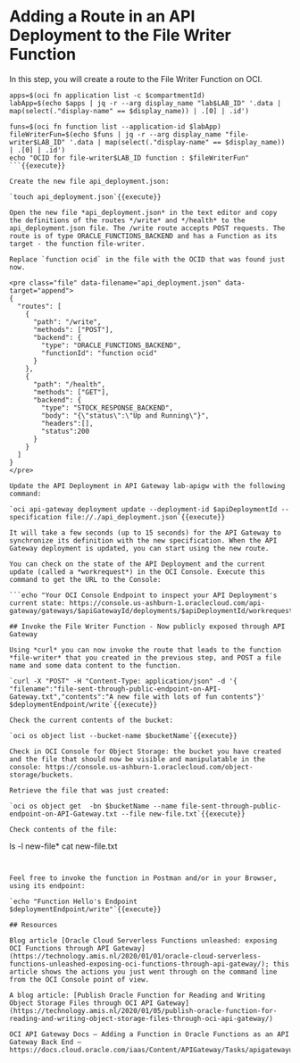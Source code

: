 # Adding a Route in an API Deployment to the File Writer Function

In this step, you will create a route to the File Writer  Function on OCI. 

```
apps=$(oci fn application list -c $compartmentId)
labApp=$(echo $apps | jq -r --arg display_name "lab$LAB_ID" '.data | map(select(."display-name" == $display_name)) | .[0] | .id')

funs=$(oci fn function list --application-id $labApp)
fileWriterFun=$(echo $funs | jq -r --arg display_name "file-writer$LAB_ID" '.data | map(select(."display-name" == $display_name)) | .[0] | .id')
echo "OCID for file-writer$LAB_ID function : $fileWriterFun"
```{{execute}}

Create the new file api_deployment.json:

`touch api_deployment.json`{{execute}}

Open the new file *api_deployment.json* in the text editor and copy the definitions of the routes */write* and */health* to the api_deployment.json file. The /write route accepts POST requests. The route is of type ORACLE_FUNCTIONS_BACKEND and has a Function as its target - the function file-writer. 

Replace `function ocid` in the file with the OCID that was found just now.

<pre class="file" data-filename="api_deployment.json" data-target="append">
{
  "routes": [
    {
      "path": "/write",
      "methods": ["POST"],
      "backend": {
        "type": "ORACLE_FUNCTIONS_BACKEND",
        "functionId": "function ocid"
      }
    },
    {
      "path": "/health",
      "methods": ["GET"],
      "backend": {
        "type": "STOCK_RESPONSE_BACKEND",
        "body": "{\"status\":\"Up and Running\"}",
        "headers":[],
        "status":200
      }
    }
  ]
}
</pre>

Update the API Deployment in API Gateway lab-apigw with the following command:  

`oci api-gateway deployment update --deployment-id $apiDeploymentId --specification file://./api_deployment.json`{{execute}}

It will take a few seconds (up to 15 seconds) for the API Gateway to synchronize its definition with the new specification. When the API Gateway deployment is updated, you can start using the new route. 

You can check on the state of the API Deployment and the current update (called a *workrequest*) in the OCI Console. Execute this command to get the URL to the Console:

```echo "Your OCI Console Endpoint to inspect your API Deployment's current state: https://console.us-ashburn-1.oraclecloud.com/api-gateway/gateways/$apiGatewayId/deployments/$apiDeploymentId/workrequests"```{{execute}}

## Invoke the File Writer Function - Now publicly exposed through API Gateway

Using *curl* you can now invoke the route that leads to the function *file-writer* that you created in the previous step, and POST a file name and some data content to the function.

`curl -X "POST" -H "Content-Type: application/json" -d '{ "filename":"file-sent-through-public-endpoint-on-API-Gateway.txt","contents":"A new file with lots of fun contents"}' $deploymentEndpoint/write`{{execute}}

Check the current contents of the bucket:

`oci os object list --bucket-name $bucketName`{{execute}}

Check in OCI Console for Object Storage: the bucket you have created and the file that should now be visible and manipulatable in the console: https://console.us-ashburn-1.oraclecloud.com/object-storage/buckets.

Retrieve the file that was just created:

`oci os object get  -bn $bucketName --name file-sent-through-public-endpoint-on-API-Gateway.txt --file new-file.txt`{{execute}}

Check contents of the file:
```
ls -l new-file*
cat new-file.txt
```{{execute}}


Feel free to invoke the function in Postman and/or in your Browser, using its endpoint:

`echo "Function Hello's Endpoint $deploymentEndpoint/write"`{{execute}}

## Resources

Blog article [Oracle Cloud Serverless Functions unleashed: exposing OCI Functions through API Gateway](https://technology.amis.nl/2020/01/01/oracle-cloud-serverless-functions-unleashed-exposing-oci-functions-through-api-gateway/); this article shows the actions you just went through on the command line from the OCI Console point of view.

A blog article: [Publish Oracle Function for Reading and Writing Object Storage Files through OCI API Gateway](https://technology.amis.nl/2020/01/05/publish-oracle-function-for-reading-and-writing-object-storage-files-through-oci-api-gateway/)

OCI API Gateway Docs – Adding a Function in Oracle Functions as an API Gateway Back End – https://docs.cloud.oracle.com/iaas/Content/APIGateway/Tasks/apigatewayusingfunctionsbackend.htm

